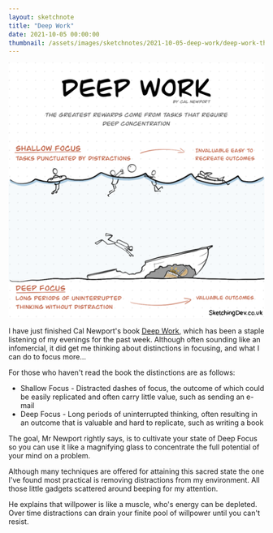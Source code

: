 ```yaml
---
layout: sketchnote
title: "Deep Work"
date: 2021-10-05 00:00:00
thumbnail: /assets/images/sketchnotes/2021-10-05-deep-work/deep-work-thumbnail.png
---
```


![Illustration of the difference in Shallow and Deep Focus from the book Deep Work](/assets/images/sketchnotes/2021-10-05-deep-work/deep-work.png)

I have just finished Cal Newport's book [Deep Work](https://www.calnewport.com/books/deep-work/), which has been a staple listening of my evenings for the past week. Although often sounding like an infomercial, it did get me thinking about distinctions in focusing, and what I can do to focus more...

For those who haven't read the book the distinctions are as follows:
- Shallow Focus - Distracted dashes of focus, the outcome of which could be easily replicated and often carry little value, such as sending an e-mail
- Deep Focus - Long periods of uninterrupted thinking, often resulting in an outcome that is valuable and hard to replicate, such as writing a book

The goal, Mr Newport rightly says, is to cultivate your state of Deep Focus so you can use it like a magnifying glass to concentrate the full potential of your mind on a problem.

Although many techniques are offered for attaining this sacred state the one I've found most practical is removing distractions from my environment. All those little gadgets scattered around beeping for my attention.

He explains that willpower is like a muscle, who's energy can be depleted. Over time distractions can drain your finite pool of willpower until you can't resist.